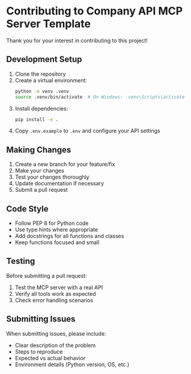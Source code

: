 # Contributing to Company API MCP Server Template

Thank you for your interest in contributing to this project!

## Development Setup

1. Clone the repository
2. Create a virtual environment:
   ```bash
   python -m venv .venv
   source .venv/bin/activate  # On Windows: .venv\Scripts\activate
   ```
3. Install dependencies:
   ```bash
   pip install -e .
   ```
4. Copy `.env.example` to `.env` and configure your API settings

## Making Changes

1. Create a new branch for your feature/fix
2. Make your changes
3. Test your changes thoroughly
4. Update documentation if necessary
5. Submit a pull request

## Code Style

- Follow PEP 8 for Python code
- Use type hints where appropriate
- Add docstrings for all functions and classes
- Keep functions focused and small

## Testing

Before submitting a pull request:

1. Test the MCP server with a real API
2. Verify all tools work as expected
3. Check error handling scenarios

## Submitting Issues

When submitting issues, please include:

- Clear description of the problem
- Steps to reproduce
- Expected vs actual behavior
- Environment details (Python version, OS, etc.)